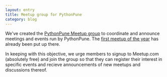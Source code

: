 ```yaml
---
layout: entry
title: Meetup group for PythonPune
category: blog
---
```


We've created the [PythonPune Meetup group](http://www.meetup.com/PythonPune) to coordinate and announce meetings and events run by PythonPune. The [first meetup of the year](http://www.meetup.com/PythonPune/events/98540482/) has already been put up there.

In keeping with this objective, we urge members to signup to Meetup.com (absolutely free) and join the group so that they can register their interest in specific events and recieve announcements of new meetups and discussions thereof.
